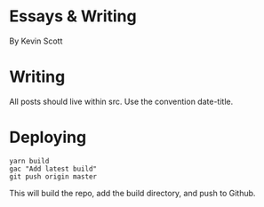 # Essays & Writing
By Kevin Scott

# Writing
All posts should live within src. Use the convention date-title.

# Deploying


```
yarn build
gac "Add latest build"
git push origin master
```

This will build the repo, add the build directory, and push to Github.
